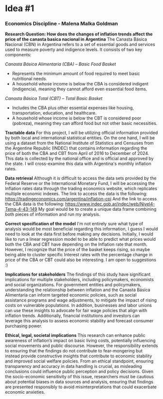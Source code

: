 # Idea #1
### Economics Discipline - Malena Malka Goldman

**Research Question: How does the changes of inflation trends affect the price of the canasta basica nacional in Argentina**
The Canasta Básica Nacional (CBN) in Argentina refers to a set of essential goods and services used to measure poverty and indigence levels. It consists of two key components:

_Canasta Básica Alimentaria (CBA) – Basic Food Basket_
* Represents the minimum amount of food required to meet basic nutritional needs.
* A household whose income is below the CBA is considered indigent (indigencia), meaning they cannot afford even essential food items.
 
_Canasta Básica Total (CBT) – Total Basic Basket_
* Includes the CBA plus other essential expenses like housing, transportation, education, and healthcare.
* A household whose income is below the CBT is considered poor (pobreza), meaning they can afford food but not other basic necessities.

**Tractable data**
For this project, I will be utilizing official information provided by both local and international statistical entities. On the one hand, I will be using a dataset from the National Institute of Statistics and Censuses from the Argentine Republic (INDEC) that contains information regarding the price of both the CBA and CBT from April of 2016 to December of 2024. This data is collected by the national office and is official and approved by the state. I will cross-examine this data with Argentina's monthly inflation rates.

**Data retrieval**
Although it is difficult to access the data sets provided by the Federal Reserve or the International Monetary Fund, I will be accessing the Inflation rates data through the trading economics website, which replicates multiple economic indexes. The link to access the data is the following:
https://tradingeconomics.com/argentina/inflation-cpi
And the link to access the CBA data is the following:
https://www.indec.gob.ar/indec/web/Nivel4-Tema-4-43-149
My goal would be to create a unique data frame combining both pieces of information and run my analysis.

**Correct specification of the model**
I'm not entirely sure what type of analysis would be most beneficial regarding this information, I guess I would need to look at the data first before making any decisions. Initially, I would like to run a linear regression model to be able to predict what prices would both the CBA and CBT have depending on the Inflation rate that month. However, I recognize that the price of the basket keeps rising, so maybe being able to cluster specific Interest rates with the percentage change in price of the CBA or CBT could also be interesting. I am open to suggestions :)

**Implications for stakeholders**
The findings of this study have significant implications for multiple stakeholders, including policymakers, economists and social organizations. For government entities and policymakers, understanding the relationship between inflation and the Canasta Básica Alimentaria can inform targeted economic policies, such as social assistance programs and wage adjustments, to mitigate the impact of rising costs on vulnerable populations. In addition, businesses and labor unions can use these insights to advocate for fair wage policies that align with inflation trends. Additionally, financial institutions and investors can leverage this analysis to assess economic stability and forecast consumer purchasing power. 

**Ethical, legal, societal implications**
This research can enhance public awareness of inflation’s impact on basic living costs, potentially influencing social movements and public discourse. However, the responsibility extends to ensuring that the findings do not contribute to fear-mongering but instead provide constructive insights that contribute to economic stability and improved social welfare policies. From an ethical standpoint, ensuring transparency and accuracy in data handling is crucial, as misleading conclusions could influence public perception and policy decisions. Given the socio-economic sensitivity of this issue, researchers must be cautious about potential biases in data sources and analysis, ensuring that findings are presented responsibly to avoid misinterpretations that could exacerbate economic anxieties.
